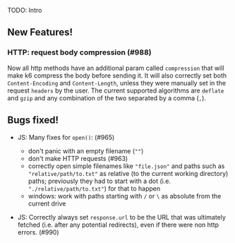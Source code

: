 TODO: Intro

## New Features!

### HTTP: request body compression (#988)

Now all http methods have an additional param called `compression` that will make k6 compress the body before sending it. It will also correctly set both `Content-Encoding` and `Content-Length`, unless they were manually set in the request `headers` by the user. The current supported algorithms are `deflate` and `gzip` and any combination of the two separated by a comma (`,`).

## Bugs fixed!

* JS: Many fixes for `open()`: (#965)
  - don't panic with an empty filename (`""`)
  - don't make HTTP requests (#963)
  - correctly open simple filenames like `"file.json"` and paths such as `"relative/path/to.txt"` as relative (to the current working directory) paths; previously they had to start with a dot (i.e. `"./relative/path/to.txt"`) for that to happen
  - windows: work with paths starting with `/` or `\` as absolute from the current drive

* JS: Correctly always set `response.url` to be the URL that was ultimately fetched (i.e. after any potential redirects), even if there were non http errors. (#990)
